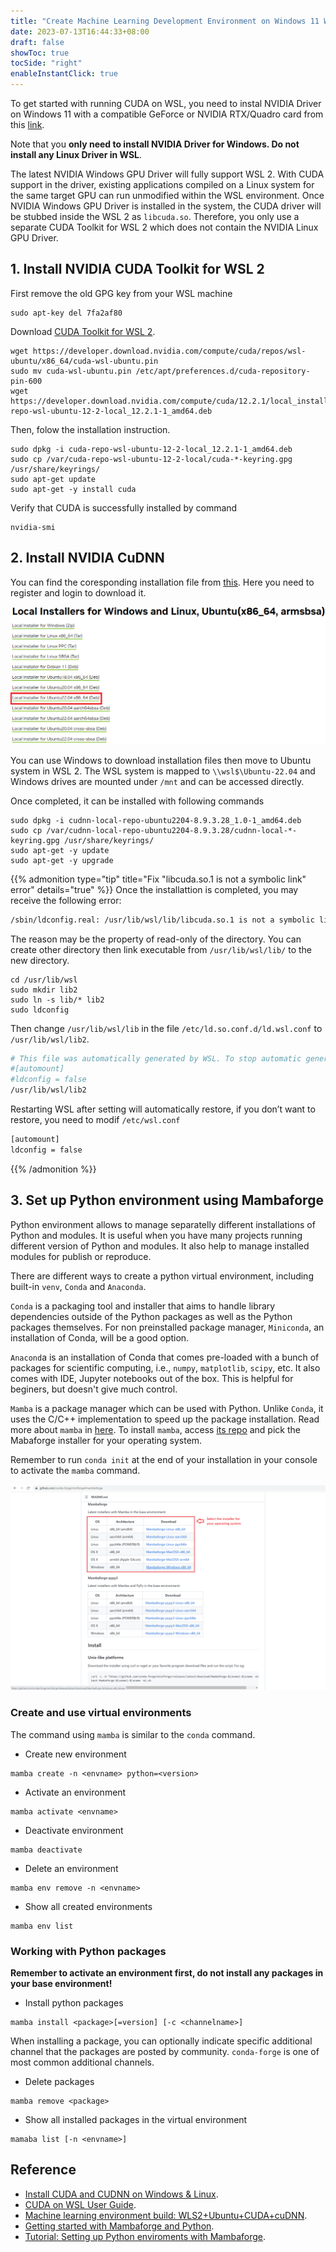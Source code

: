 ```yaml
---
title: "Create Machine Learning Development Environment on Windows 11 With WSL 2"
date: 2023-07-13T16:44:33+08:00
draft: false
showToc: true
tocSide: "right"
enableInstantClick: true
---
```


To get started with running CUDA on WSL, you need to instal NVIDIA Driver on Windows 11 with a compatible GeForce or NVIDIA RTX/Quadro card from this [link](https://www.nvidia.com/Download/index.aspx).

Note that you **only need to install NVIDIA Driver for Windows. Do not install any Linux Driver in WSL**.

The latest NVIDIA Windows GPU Driver will fully support WSL 2. With CUDA support in the driver, existing applications compiled on a Linux system for the same target GPU can run unmodified within the WSL environment. Once NVIDIA Windows GPU Driver is installed in the system, the CUDA driver will be stubbed inside the WSL 2 as `libcuda.so`. Therefore, you only use a separate CUDA Toolkit for WSL 2 which does not contain the NVIDIA Linux GPU Driver.

## 1. Install NVIDIA CUDA Toolkit for WSL 2

First remove the old GPG key from your WSL machine

```console
sudo apt-key del 7fa2af80
```

Download [CUDA Toolkit for WSL 2](https://developer.nvidia.com/cuda-downloads?target_os=Linux&target_arch=x86_64&Distribution=WSL-Ubuntu&target_version=2.0&target_type=deb_local).

```console
wget https://developer.download.nvidia.com/compute/cuda/repos/wsl-ubuntu/x86_64/cuda-wsl-ubuntu.pin
sudo mv cuda-wsl-ubuntu.pin /etc/apt/preferences.d/cuda-repository-pin-600
wget https://developer.download.nvidia.com/compute/cuda/12.2.1/local_installers/cuda-repo-wsl-ubuntu-12-2-local_12.2.1-1_amd64.deb
```

Then, folow the installation instruction.

```console
sudo dpkg -i cuda-repo-wsl-ubuntu-12-2-local_12.2.1-1_amd64.deb
sudo cp /var/cuda-repo-wsl-ubuntu-12-2-local/cuda-*-keyring.gpg /usr/share/keyrings/
sudo apt-get update
sudo apt-get -y install cuda
```

Verify that CUDA is successfully installed by command

```console
nvidia-smi
```

## 2. Install NVIDIA CuDNN

You can find the coresponding installation file from [this](https://developer.nvidia.com/rdp/cudnn-archive). Here you need to register and login to download it.

![CuDNN download](cudnn-download.png)

You can use Windows to download installation files then move to Ubuntu system in WSL 2. The WSL system is mapped to `\\wsl$\Ubuntu-22.04` and Windows drives are mounted under `/mnt` and can be accessed directly.

Once completed, it can be installed with following commands

```console
sudo dpkg -i cudnn-local-repo-ubuntu2204-8.9.3.28_1.0-1_amd64.deb
sudo cp /var/cudnn-local-repo-ubuntu2204-8.9.3.28/cudnn-local-*-keyring.gpg /usr/share/keyrings/
sudo apt-get -y update
sudo apt-get -y upgrade
```

{{% admonition type="tip" title="Fix \"libcuda.so.1 is not a symbolic link\" error" details="true" %}}
Once the installattion is completed, you may receive the following error:

```bash
/sbin/ldconfig.real: /usr/lib/wsl/lib/libcuda.so.1 is not a symbolic link
```

The reason may be the property of read-only of the directory. You can create other directory then link executable from `/usr/lib/wsl/lib/` to the new directory.

```console
cd /usr/lib/wsl
sudo mkdir lib2
sudo ln -s lib/* lib2
sudo ldconfig
```

Then change `/usr/lib/wsl/lib` in the file `/etc/ld.so.conf.d/ld.wsl.conf` to `/usr/lib/wsl/lib2`.

```bash
# This file was automatically generated by WSL. To stop automatic generation of this file, add the following entry to /etc/wsl.conf:
#[automount]
#ldconfig = false
/usr/lib/wsl/lib2
```

Restarting WSL after setting will automatically restore, if you don’t want to restore, you need to modif `/etc/wsl.conf`

```bash
[automount]
ldconfig = false
```

{{% /admonition %}}

## 3. Set up Python environment using Mambaforge

Python environment allows to manage separatelly different installations of Python and modules. It is useful when you have many projects running different version of Python and modules. It also help to manage installed modules for publish or reproduce.

There are different ways to create a python virtual environment, including built-in `venv`, `Conda` and `Anaconda`. 

`Conda` is a packaging tool and installer that aims to handle library dependencies outside of the Python packages as well as the Python packages themselves. For non preinstalled package manager, `Miniconda`, an installation of Conda, will be a good option.

`Anacond`a is an installation of Conda that comes pre-loaded with a bunch of packages for scientific computing, i.e., `numpy`, `matplotlib`, `scipy`, etc. It also comes with IDE, Jupyter notebooks out of the box. This is helpful for beginers, but doesn't give much control.

`Mamba` is a package manager which can be used with Python. Unlike `Conda`, it uses the C/C++ implementation to speed up the package installation. Read more about `mamba` in [here](https://focalplane.biologists.com/2022/12/08/managing-scientific-python-environments-using-conda-mamba-and-friends/). To install `mamba`, access [its repo](https://github.com/conda-forge/miniforge) and pick the Mabaforge installer for your operating system.

Remember to run `conda init` at the end of your installation in your console to activate the `mamba` command.

![Mambaforge install](mambaforge-install.png)

### Create and use virtual environments

The command using `mamba` is similar to the `conda` command.

- Create new environment

```console
mamba create -n <envname> python=<version>
```

- Activate an environment

```console
mamba activate <envname>
```

- Deactivate environment

```console
mamba deactivate
```

- Delete an environment

```console
mamba env remove -n <envname>
```

- Show all created environments

```console
mamba env list
```

### Working with Python packages

**Remember to activate an environment first, do not install any packages in your base environment!**

- Install python packages

```console
mamba install <package>[=version] [-c <channelname>]
```

When installing a package, you can optionally indicate specific additional channel that the packages are posted by community. `conda-forge` is one of most common additional channels.

- Delete packages

```console
mamba remove <package>
```

- Show all installed packages in the virtual environment

```console
mamaba list [-n <envname>]
```

## Reference

- [Install CUDA and CUDNN on Windows & Linux](https://medium.com/geekculture/install-cuda-and-cudnn-on-windows-linux-52d1501a8805).
- [CUDA on WSL User Guide](https://docs.nvidia.com/cuda/wsl-user-guide/index.html).
- [Machine learning environment build: WLS2+Ubuntu+CUDA+cuDNN](https://visualstudio.microsoft.com/free-developer-offers/).
- [Getting started with Mambaforge and Python](https://biapol.github.io/blog/mara_lampert/getting_started_with_mambaforge_and_python/readme.html).
- [Tutorial: Setting up Python enviroments with Mambaforge](https://ross-dobson.github.io/posts/2021/01/setting-up-python-virtual-environments-with-mambaforge/).

